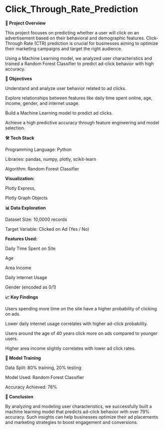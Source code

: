 # Click_Through_Rate_Prediction

**📌 Project Overview**

This project focuses on predicting whether a user will click on an advertisement based on their behavioral and demographic features. Click-Through Rate (CTR) prediction is crucial for businesses aiming to optimize their marketing campaigns and target the right audience.

Using a Machine Learning model, we analyzed user characteristics and trained a Random Forest Classifier to predict ad-click behavior with high accuracy.

**🚀 Objectives**

Understand and analyze user behavior related to ad clicks.

Explore relationships between features like daily time spent online, age, income, gender, and internet usage.

Build a Machine Learning model to predict ad clicks.

Achieve a high predictive accuracy through feature engineering and model selection.

**🛠️ Tech Stack**

Programming Language: Python

Libraries: pandas, numpy, plotly, scikit-learn

Algorithm: Random Forest Classifier

**Visualization:**

Plotly Express,

Plotly Graph Objects

**📊 Data Exploration**

Dataset Size: 10,0000 records

Target Variable: Clicked on Ad (Yes / No)

**Features Used:**

Daily Time Spent on Site

Age

Area Income

Daily Internet Usage

Gender (encoded as 0/1)

**📈 Key Findings**

Users spending more time on the site have a higher probability of clicking on ads.

Lower daily internet usage correlates with higher ad-click probability.

Users around the age of 40 years click more on ads compared to younger users.

Higher area income slightly correlates with lower ad click rates.

**🧪 Model Training**

Data Split: 80% training, 20% testing

Model Used: Random Forest Classifier

Accuracy Achieved: 78%

**🎯 Conclusion**

By analyzing and modeling user characteristics, we successfully built a machine learning model that predicts ad-click behavior with over 79% accuracy. Such insights can help businesses optimize their ad placements and marketing strategies to boost engagement and conversions.

